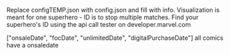 Replace configTEMP.json with config.json and fill with info. Visualization is meant for one superhero - ID is to stop multiple matches. Find your superhero's ID using the api call tester on developer.marvel.com

["onsaleDate", "focDate", "unlimitedDate", "digitalPurchaseDate"] 
all comics have a onsaledate